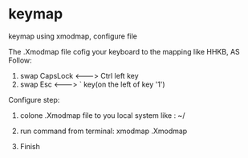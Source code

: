 # keymap
keymap using xmodmap, configure file

The .Xmodmap file cofig your keyboard to the mapping like HHKB, AS Follow:
1. swap CapsLock <---> Ctrl left key
2. swap Esc <---> ` key(on the left of key '1')

Configure step:
1. colone .Xmodmap file to you local system like : ~/

2. run command from terminal: xmodmap .Xmodmap

3. Finish

